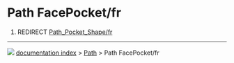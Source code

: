 # Path FacePocket/fr
1.  REDIRECT [Path\_Pocket\_Shape/fr](Path_Pocket_Shape/fr.md)



---
![](images/Right_arrow.png) [documentation index](../README.md) > [Path](Path_Workbench.md) > Path FacePocket/fr
